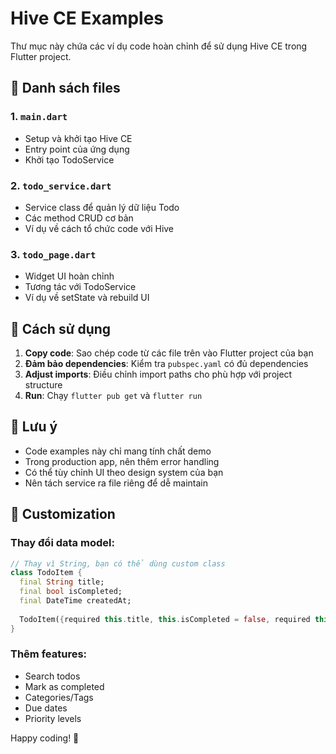 # Hive CE Examples

Thư mục này chứa các ví dụ code hoàn chỉnh để sử dụng Hive CE trong Flutter project.

## 📁 Danh sách files

### 1. `main.dart`
- Setup và khởi tạo Hive CE
- Entry point của ứng dụng
- Khởi tạo TodoService

### 2. `todo_service.dart`
- Service class để quản lý dữ liệu Todo
- Các method CRUD cơ bản
- Ví dụ về cách tổ chức code với Hive

### 3. `todo_page.dart`
- Widget UI hoàn chỉnh
- Tương tác với TodoService
- Ví dụ về setState và rebuild UI

## 🚀 Cách sử dụng

1. **Copy code**: Sao chép code từ các file trên vào Flutter project của bạn
2. **Đảm bảo dependencies**: Kiểm tra `pubspec.yaml` có đủ dependencies
3. **Adjust imports**: Điều chỉnh import paths cho phù hợp với project structure
4. **Run**: Chạy `flutter pub get` và `flutter run`

## 📝 Lưu ý

- Code examples này chỉ mang tính chất demo
- Trong production app, nên thêm error handling
- Có thể tùy chỉnh UI theo design system của bạn
- Nên tách service ra file riêng để dễ maintain

## 🔧 Customization

### Thay đổi data model:
```dart
// Thay vì String, bạn có thể dùng custom class
class TodoItem {
  final String title;
  final bool isCompleted;
  final DateTime createdAt;
  
  TodoItem({required this.title, this.isCompleted = false, required this.createdAt});
}
```

### Thêm features:
- Search todos
- Mark as completed
- Categories/Tags
- Due dates
- Priority levels

Happy coding! 🎉
